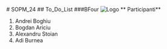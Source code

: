 #   S O P M _ 2 4 
 ## To_Do_List
###BFour
![Logo](https://i.imgur.com/RtYLvC6.jpeg)
** Participanti**
 <ol>
  <li>Andrei Boghiu</li>
  <li>Bogdan Ariciu</li>
  <li>Alexandru Stoian</li>
  <li>Adi Burnea</li>
  </ol>
